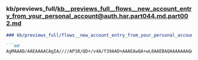 ### kb/previews_full/kb__previews_full__flows__new_account_entry_from_your_personal_account@auth.har.part044.md.part002.md

```md
### kb/previews_full/flows__new_account_entry_from_your_personal_account@auth.har.part044.md (part 002)

```md
AgMAAAD/AAEAAAACAgIA////AP38/QD+/v4A/f39AAD+AAAEAwQA+wL8AAEBAQAAAAAAAQAAAAEAAAD9AQE
```

```

```
